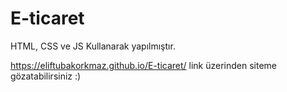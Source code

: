 # E-ticaret
HTML, CSS ve JS Kullanarak yapılmıştır.

https://eliftubakorkmaz.github.io/E-ticaret/ 
link üzerinden siteme gözatabilirsiniz :)
